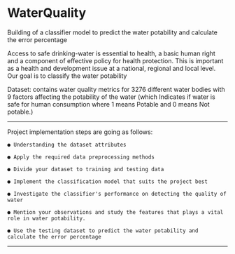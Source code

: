 # WaterQuality

Building of a classifier model to predict the water potability and calculate the error percentage

Access to safe drinking-water is essential to health, a basic human right and a component of effective policy for health
protection. This is important as a health and development issue at a national, regional and local level. Our goal is to
classify the water potability

Dataset: contains water quality metrics for 3276 different water bodies with 9 factors affecting the potability of the
water (which Indicates if water is safe for human consumption where 1 means Potable and 0 means Not potable.)

<hr>
  Project implementation steps are going as follows:

    ● Understanding the dataset attributes
    
    ● Apply the required data preprocessing methods
    
    ● Divide your dataset to training and testing data
    
    ● Implement the classification model that suits the project best
    
    ● Investigate the classifier's performance on detecting the quality of water
    
    ● Mention your observations and study the features that plays a vital role in water potability.
    
    ● Use the testing dataset to predict the water potability and calculate the error percentage

<hr>
